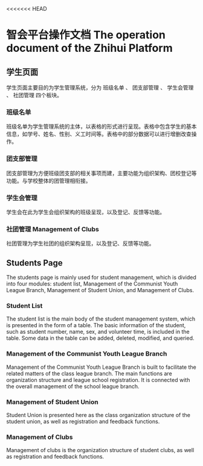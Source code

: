 <<<<<<< HEAD

# 智会平台操作文档 The operation document of the Zhihui Platform

## 学生页面

学生页面主要目的为学生管理系统，分为 班级名单 、 团支部管理 、 学生会管理 、 社团管理 四个板块。

### 班级名单

班级名单为学生管理系统的主体，以表格的形式进行呈现。表格中包含学生的基本信息，如学号、姓名、性别、义工时间等。表格中的部分数据可以进行增删改查操作。

### 团支部管理

团支部管理为方便班级团支部的相关事项而建，主要功能为组织架构、团校登记等功能。与学校整体的团管理相衔接。

### 学生会管理

学生会在此为学生会组织架构的班级呈现，以及登记、反馈等功能。

### 社团管理 Management of Clubs

社团管理为学生社团的组织架构呈现，以及登记、反馈等功能。

## Students Page

The students page is mainly used for student management, which is divided into four modules: student list, Management of the Communist Youth League Branch, Management of Student Union, and Management of Clubs.

### Student List

The student list is the main body of the student management system, which is presented in the form of a table. The basic information of the student, such as student number, name, sex, and volunteer time, is included in the table. Some data in the table can be added, deleted, modified, and queried.

### Management of the Communist Youth League Branch

Management of the Communist Youth League Branch is built to facilitate the related matters of the class league branch. The main functions are organization structure and league school registration. It is connected with the overall management of the school league branch.

### Management of Student Union

Student Union is presented here as the class organization structure of the student union, as well as registration and feedback functions.

### Management of Clubs

Management of clubs is the organization structure of student clubs, as well as registration and feedback functions.
